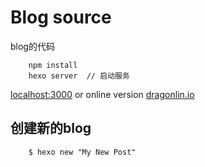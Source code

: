 # Blog source

blog的代码

``` 
    npm install
    hexo server  // 启动服务
```
[localhost:3000](http://localhost:3000) 
    or online version [dragonlin.io](https://dragonlin.github.io)
## 创建新的blog
```shell
    $ hexo new "My New Post"
```
